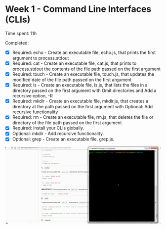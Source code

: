 # Week 1 - Command Line Interfaces (CLIs)

Time spent: 11h

Completed:

* [x] Required: echo - Create an executable file, echo.js, that prints the first argument to process.stdout
* [x] Required: cat - Create an executable file, cat.js, that prints to process.stdout the contents of the file path passed on the first argument
* [x] Required: touch - Create an executable file, touch.js, that updates the modified date of the file path passed on the first argument
* [x] Required: ls - Create an executable file, ls.js, that lists the files in a directory passed on the first argument with Omit directories and Add a recursive option, -R
* [x] Required: mkdir - Create an executable file, mkdir.js, that creates a directory at the path passed on the first argument with Optional: Add recursive functionality
* [x] Required: rm - Create an executable file, rm.js, that deletes the file or directory of the file path passed on the first argument
* [x] Required: Install your CLIs globally.
* [x] Optional: mkdir - Add recursive functionality.
* [x] Optional: grep - Create an executable file, grep.js.

![Video Walkthrough](https://github.com/k4netmt/CLI_Assignment1/blob/master/assigment1.gif)





